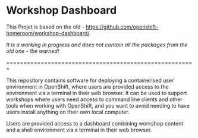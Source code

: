 Workshop Dashboard
=================

This Projet is based on the old - https://github.com/openshift-homeroom/workshop-dashboard/.

*It is a working in progress and does not contain all the packages from the old one - !be warned!*

=======================================================

This repository contains software for deploying a containerised user environment in OpenShift, where users are provided access to the environment via a terminal in their web browser. It can be used to support workshops where users need access to command line clients and other tools when working with OpenShift, and you want to avoid needing to have users install anything on their own local computer.

Users are provided access to a dashboard combining workshop content and a shell environment via a terminal in their web browser.
